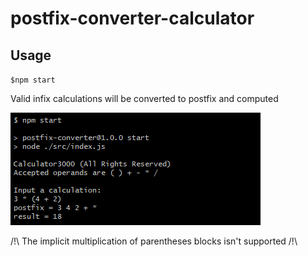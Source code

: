 # postfix-converter-calculator

## Usage

`$npm start`

Valid infix calculations will be converted to postfix and computed

![Console Usage](/public/images/calculator3000.png)

/!\ The implicit multiplication of parentheses blocks isn't supported /!\
